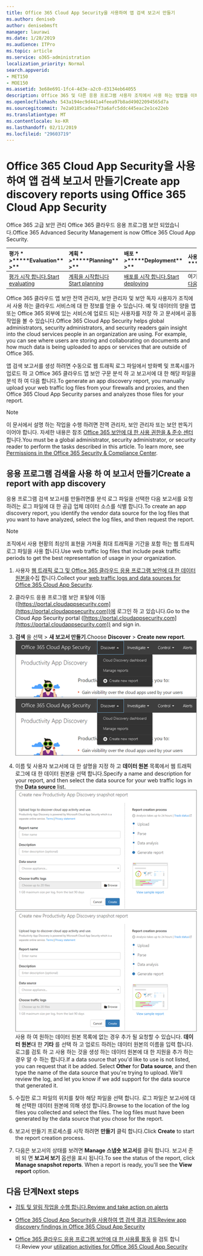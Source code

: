 ```yaml
---
title: Office 365 Cloud App Security을 사용하여 앱 검색 보고서 만들기
ms.author: deniseb
author: denisebmsft
manager: laurawi
ms.date: 1/28/2019
ms.audience: ITPro
ms.topic: article
ms.service: o365-administration
localization_priority: Normal
search.appverid:
- MET150
- MOE150
ms.assetid: 3e68e691-1fc4-4d3e-a2c0-d3134eb64055
description: Office 365 및 다른 응용 프로그램 사용자 조직에서 사용 하는 방법을 이해할 수 있도록 하는 Office 365 클라우드 앱 보안이 포함 된 보고서를 만듭니다.
ms.openlocfilehash: 543a194ec9d441a4feea97b8ad49022094565d7a
ms.sourcegitcommit: 7e2a0185cadea7f3a6afc5ddc445eac2e1ce22eb
ms.translationtype: MT
ms.contentlocale: ko-KR
ms.lasthandoff: 02/11/2019
ms.locfileid: "29603719"
---
```

# <a name="create-app-discovery-reports-using-office-365-cloud-app-security"></a><span data-ttu-id="5efee-103">Office 365 Cloud App Security을 사용하여 앱 검색 보고서 만들기</span><span class="sxs-lookup"><span data-stu-id="5efee-103">Create app discovery reports using Office 365 Cloud App Security</span></span>

<span data-ttu-id="5efee-104">Office 365 고급 보안 관리 Office 365 클라우드 응용 프로그램 보안 되었습니다.</span><span class="sxs-lookup"><span data-stu-id="5efee-104">Office 365 Advanced Security Management is now Office 365 Cloud App Security.</span></span>
  
|<span data-ttu-id="5efee-105">평가 \* *\>*\*</span><span class="sxs-lookup"><span data-stu-id="5efee-105">\*\*\*\*Evaluation\*\* \>\*\*</span></span>|<span data-ttu-id="5efee-106">계획 \* *\>*\*</span><span class="sxs-lookup"><span data-stu-id="5efee-106">\*\*\*\*Planning\*\* \>\*\*</span></span>|<span data-ttu-id="5efee-107">배포 \* *\>*\*</span><span class="sxs-lookup"><span data-stu-id="5efee-107">\*\*\*\*Deployment\*\* \>\*\*</span></span>|<span data-ttu-id="5efee-108">사용률 \* \* \*</span><span class="sxs-lookup"><span data-stu-id="5efee-108">\*\*\*\*Utilization\*\*\*\*</span></span>|
|:-----|:-----|:-----|:-----|
|[<span data-ttu-id="5efee-109">평가 시작 합니다.</span><span class="sxs-lookup"><span data-stu-id="5efee-109">Start evaluating</span></span>](office-365-cas-overview.md) <br/> |[<span data-ttu-id="5efee-110">계획을 시작합니다</span><span class="sxs-lookup"><span data-stu-id="5efee-110">Start planning</span></span>](get-ready-for-office-365-cas.md) <br/> |[<span data-ttu-id="5efee-111">배포를 시작 합니다.</span><span class="sxs-lookup"><span data-stu-id="5efee-111">Start deploying</span></span>](turn-on-office-365-cas.md) <br/> |<span data-ttu-id="5efee-112">여기는!</span><span class="sxs-lookup"><span data-stu-id="5efee-112">You are here!</span></span>  <br/> [<span data-ttu-id="5efee-113">다음 단계</span><span class="sxs-lookup"><span data-stu-id="5efee-113">Next steps</span></span>](#next-steps) <br/> |
   
<span data-ttu-id="5efee-p101">Office 365 클라우드 앱 보안 전역 관리자, 보안 관리자 및 보안 독자 사용자가 조직에서 사용 하는 클라우드 서비스에 대 한 정보를 얻을 수 있습니다. 예 및 데이터의 양을 앱 또는 Office 365 외부에 있는 서비스에 업로드 되는 사용자를 저장 하 고 문서에서 공동 작업을 볼 수 있습니다.</span><span class="sxs-lookup"><span data-stu-id="5efee-p101">Office 365 Cloud App Security helps global administrators, security administrators, and security readers gain insight into the cloud services people in an organization are using. For example, you can see where users are storing and collaborating on documents and how much data is being uploaded to apps or services that are outside of Office 365.</span></span>
  
<span data-ttu-id="5efee-116">앱 검색 보고서를 생성 하려면 수동으로 웹 트래픽 로그 파일에서 방화벽 및 프록시를가 업로드 하 고 Office 365 클라우드 앱 보안 구문 분석 하 고 보고서에 대 한 해당 파일을 분석 하 여 다음 합니다.</span><span class="sxs-lookup"><span data-stu-id="5efee-116">To generate an app discovery report, you manually upload your web traffic log files from your firewalls and proxies, and then Office 365 Cloud App Security parses and analyzes those files for your report.</span></span>
  
> [!NOTE]
> <span data-ttu-id="5efee-p102">이 문서에서 설명 하는 작업을 수행 하려면 전역 관리자, 보안 관리자 또는 보안 판독기 이어야 합니다. 자세한 내용은 참조 [Office 365 보안에 대 한 사용 권한을 &amp; 준수 센터](permissions-in-the-security-and-compliance-center.md)합니다.</span><span class="sxs-lookup"><span data-stu-id="5efee-p102">You must be a global administrator, security administrator, or security reader to perform the tasks described in this article. To learn more, see [Permissions in the Office 365 Security &amp; Compliance Center](permissions-in-the-security-and-compliance-center.md).</span></span> 
  
## <a name="create-a-report-with-app-discovery"></a><span data-ttu-id="5efee-119">응용 프로그램 검색을 사용 하 여 보고서 만들기</span><span class="sxs-lookup"><span data-stu-id="5efee-119">Create a report with app discovery</span></span>

<span data-ttu-id="5efee-120">응용 프로그램 검색 보고서를 만들려면를 분석 로그 파일을 선택한 다음 보고서를 요청 하려는 로그 파일에 대 한 공급 업체 데이터 소스를 식별 합니다.</span><span class="sxs-lookup"><span data-stu-id="5efee-120">To create an app discovery report, you identify the vendor data source for the log files that you want to have analyzed, select the log files, and then request the report.</span></span>
  
> [!NOTE]
> <span data-ttu-id="5efee-121">조직에서 사용 현황의 최상의 표현을 가져올 최대 트래픽을 기간을 포함 하는 웹 트래픽 로그 파일을 사용 합니다.</span><span class="sxs-lookup"><span data-stu-id="5efee-121">Use web traffic log files that include peak traffic periods to get the best representation of usage in your organization.</span></span> 
  
1. <span data-ttu-id="5efee-122">사용자 [웹 트래픽 로그 및 Office 365 클라우드 응용 프로그램 보안에 대 한 데이터 원본을](web-traffic-logs-and-data-sources-for-ocas.md)수집 합니다.</span><span class="sxs-lookup"><span data-stu-id="5efee-122">Collect your [web traffic logs and data sources for Office 365 Cloud App Security](web-traffic-logs-and-data-sources-for-ocas.md).</span></span>
    
2. <span data-ttu-id="5efee-123">클라우드 응용 프로그램 보안 포털에 이동 ([https://portal.cloudappsecurity.com](https://portal.cloudappsecurity.com))에 로그인 하 고 있습니다.</span><span class="sxs-lookup"><span data-stu-id="5efee-123">Go to the Cloud App Security portal ([https://portal.cloudappsecurity.com](https://portal.cloudappsecurity.com)) and sign in.</span></span> 
       
3. <span data-ttu-id="5efee-124">**검색** 을 선택 \> **새 보고서 만들기**.</span><span class="sxs-lookup"><span data-stu-id="5efee-124">Choose **Discover** \> **Create new report**.</span></span> <br><span data-ttu-id="5efee-125">![Office 365 CAS 포털에서 검색을 선택](media/73b5299f-94b5-49dd-a00f-154d188eb2c5.png)</span><span class="sxs-lookup"><span data-stu-id="5efee-125">![In the Office 365 CAS portal, choose Discover](media/73b5299f-94b5-49dd-a00f-154d188eb2c5.png)</span></span><br>
  
4. <span data-ttu-id="5efee-126">이름 및 사용자 보고서에 대 한 설명을 지정 하 고 **데이터 원본** 목록에서 웹 트래픽 로그에 대 한 데이터 원본을 선택 합니다.</span><span class="sxs-lookup"><span data-stu-id="5efee-126">Specify a name and description for your report, and then select the data source for your web traffic logs in the **Data source** list.</span></span> <br><span data-ttu-id="5efee-127">![O365 CA에서 검색을 선택 \> 새 보고서 만들기](media/22e660f0-5eb2-49fa-9fea-f88a5809a07b.png)</span><span class="sxs-lookup"><span data-stu-id="5efee-127">![In O365 CAS, choose Discover \> Create new report](media/22e660f0-5eb2-49fa-9fea-f88a5809a07b.png)</span></span><br><span data-ttu-id="5efee-p103">사용 하 여 원하는 데이터 원본 목록에 없는 경우 추가 될 요청할 수 있습니다. **데이터 원본**대 한 **기타** 를 선택 하 고 업로드 하려는 데이터 원본의 이름을 입력 합니다. 로그를 검토 하 고 사용 하는 것을 생성 하는 데이터 원본에 대 한 지원을 추가 하는 경우 알 수 하는 합니다.</span><span class="sxs-lookup"><span data-stu-id="5efee-p103">If a data source that you'd like to use is not listed, you can request that it be added. Select **Other** for **Data source**, and then type the name of the data source that you're trying to upload. We'll review the log, and let you know if we add support for the data source that generated it.</span></span> 
  
5. <span data-ttu-id="5efee-p104">수집한 로그 파일의 위치를 찾아 해당 파일을 선택 합니다. 로그 파일은 보고서에 대해 선택한 데이터 원본에 의해 생성 합니다.</span><span class="sxs-lookup"><span data-stu-id="5efee-p104">Browse to the location of the log files you collected and select the files. The log files must have been generated by the data source that you chose for the report.</span></span>
    
6. <span data-ttu-id="5efee-133">보고서 만들기 프로세스를 시작 하려면 **만들기** 클릭 합니다.</span><span class="sxs-lookup"><span data-stu-id="5efee-133">Click **Create** to start the report creation process.</span></span> 
    
7. <span data-ttu-id="5efee-p105">다음은 보고서의 상태를 보려면 **Manage 스냅숏 보고서**를 클릭 합니다. 보고서 준비 되 면 **보고서 보기** 옵션을 표시 됩니다.</span><span class="sxs-lookup"><span data-stu-id="5efee-p105">To see the status of the report, click **Manage snapshot reports**. When a report is ready, you'll see the **View report** option.</span></span> 
    
## <a name="next-steps"></a><span data-ttu-id="5efee-136">다음 단계</span><span class="sxs-lookup"><span data-stu-id="5efee-136">Next steps</span></span>

- [<span data-ttu-id="5efee-137">검토 및 알림 작업을 수행 합니다.</span><span class="sxs-lookup"><span data-stu-id="5efee-137">Review and take action on alerts</span></span>](review-office-365-cas-alerts.md)
    
- [<span data-ttu-id="5efee-138">Office 365 Cloud App Security을 사용하여 앱 검색 결과 검토</span><span class="sxs-lookup"><span data-stu-id="5efee-138">Review app discovery findings in Office 365 Cloud App Security</span></span>](review-app-discovery-findings-in-ocas.md)
    
- <span data-ttu-id="5efee-139">[Office 365 클라우드 응용 프로그램 보안에 대 한 사용률 활동](utilization-activities-for-ocas.md) 을 검토 합니다.</span><span class="sxs-lookup"><span data-stu-id="5efee-139">Review your [utilization activities for Office 365 Cloud App Security](utilization-activities-for-ocas.md)</span></span>
    

